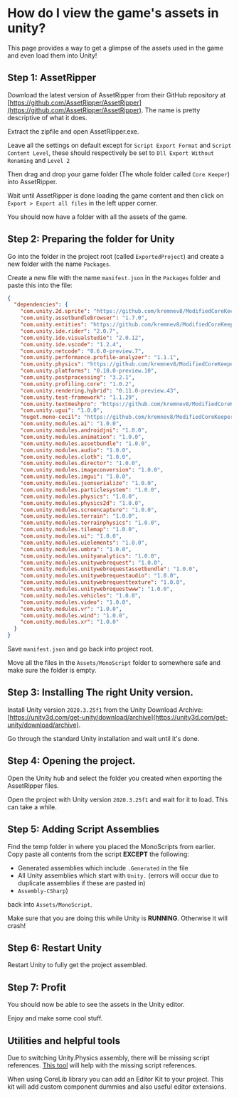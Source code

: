 # How do I view the game's assets in unity?

This page provides a way to get a glimpse of the assets used in the game and even load them into Unity!

## Step 1: AssetRipper

Download the latest version of AssetRipper from their GitHub repository at [https://github.com/AssetRipper/AssetRipper](https://github.com/AssetRipper/AssetRipper). The name is pretty descriptive of what it does.

Extract the zipfile and open AssetRipper.exe.

Leave all the settings on default except for `Script Export Format` and `Script Content Level`, these should respectively be set to `Dll Export Without Renaming` and `Level 2`

Then drag and drop your game folder (The whole folder called `Core Keeper`) into AssetRipper.

Wait until AssetRipper is done loading the game content and then click on `Export > Export all files` in the left upper corner.

You should now have a folder with all the assets of the game.

## Step 2: Preparing the folder for Unity

Go into the folder in the project root (called `ExportedProject`) and create a new folder with the name `Packages`.

Create a new file with the name `manifest.json` in the `Packages` folder and paste this into the file:

```json
{
  "dependencies": {
    "com.unity.2d.sprite": "https://github.com/kremnev8/ModifiedCoreKeeperPackages.git?path=/com.unity.2d.sprite@1.0.0",
    "com.unity.assetbundlebrowser": "1.7.0",
    "com.unity.entities": "https://github.com/kremnev8/ModifiedCoreKeeperPackages.git?path=/com.unity.entities@0.17.0-preview.41",
    "com.unity.ide.rider": "2.0.7",
    "com.unity.ide.visualstudio": "2.0.12",
    "com.unity.ide.vscode": "1.2.4",
    "com.unity.netcode": "0.6.0-preview.7",
    "com.unity.performance.profile-analyzer": "1.1.1",
    "com.unity.physics": "https://github.com/kremnev8/ModifiedCoreKeeperPackages.git?path=/com.unity.physics@0.6.0-preview.3",
    "com.unity.platforms": "0.10.0-preview.10",
    "com.unity.postprocessing": "3.2.1",
    "com.unity.profiling.core": "1.0.2",
    "com.unity.rendering.hybrid": "0.11.0-preview.43",
    "com.unity.test-framework": "1.1.29",
    "com.unity.textmeshpro": "https://github.com/kremnev8/ModifiedCoreKeeperPackages.git?path=/com.unity.textmeshpro@3.0.6",
    "com.unity.ugui": "1.0.0",
    "nuget.mono-cecil": "https://github.com/kremnev8/ModifiedCoreKeeperPackages.git?path=/nuget.mono-cecil@0.1.7",
    "com.unity.modules.ai": "1.0.0",
    "com.unity.modules.androidjni": "1.0.0",
    "com.unity.modules.animation": "1.0.0",
    "com.unity.modules.assetbundle": "1.0.0",
    "com.unity.modules.audio": "1.0.0",
    "com.unity.modules.cloth": "1.0.0",
    "com.unity.modules.director": "1.0.0",
    "com.unity.modules.imageconversion": "1.0.0",
    "com.unity.modules.imgui": "1.0.0",
    "com.unity.modules.jsonserialize": "1.0.0",
    "com.unity.modules.particlesystem": "1.0.0",
    "com.unity.modules.physics": "1.0.0",
    "com.unity.modules.physics2d": "1.0.0",
    "com.unity.modules.screencapture": "1.0.0",
    "com.unity.modules.terrain": "1.0.0",
    "com.unity.modules.terrainphysics": "1.0.0",
    "com.unity.modules.tilemap": "1.0.0",
    "com.unity.modules.ui": "1.0.0",
    "com.unity.modules.uielements": "1.0.0",
    "com.unity.modules.umbra": "1.0.0",
    "com.unity.modules.unityanalytics": "1.0.0",
    "com.unity.modules.unitywebrequest": "1.0.0",
    "com.unity.modules.unitywebrequestassetbundle": "1.0.0",
    "com.unity.modules.unitywebrequestaudio": "1.0.0",
    "com.unity.modules.unitywebrequesttexture": "1.0.0",
    "com.unity.modules.unitywebrequestwww": "1.0.0",
    "com.unity.modules.vehicles": "1.0.0",
    "com.unity.modules.video": "1.0.0",
    "com.unity.modules.vr": "1.0.0",
    "com.unity.modules.wind": "1.0.0",
    "com.unity.modules.xr": "1.0.0"
  }
}
```

Save `manifest.json` and go back into project root.

Move all the files in the `Assets/MonoScript` folder to somewhere safe and make sure the folder is empty.

## Step 3: Installing The right Unity version.

Install Unity version `2020.3.25f1` from the Unity Download Archive: [https://unity3d.com/get-unity/download/archive](https://unity3d.com/get-unity/download/archive).

Go through the standard Unity installation and wait until it's done.

## Step 4: Opening the project.

Open the Unity hub and select the folder you created when exporting the AssetRipper files.

Open the project with Unity version `2020.3.25f1` and wait for it to load. This can take a while.

## Step 5: Adding Script Assemblies

Find the temp folder in where you placed the MonoScripts from earlier. Copy paste all contents from the script **EXCEPT** the following:

* Generated assemblies which include `.Generated` in the file
* All Unity assemblies which start with `Unity.` (errors will occur due to duplicate assemblies if these are pasted in)
* `Assembly-CSharp`)

back into `Assets/MonoScript`.&#x20;

Make sure that you are doing this while Unity is **RUNNING**. Otherwise it will crash!

## Step 6: Restart Unity

Restart Unity to fully get the project assembled.

## Step 7: Profit

You should now be able to see the assets in the Unity editor.

Enjoy and make some cool stuff.&#x20;

## Utilities and helpful tools

Due to switching Unity.Physics assembly, there will be missing script references. [This tool](https://assetstore.unity.com/packages/tools/utilities/ng-missing-script-recovery-102272) will help with the missing script references.

When using CoreLib library you can add an Editor Kit to your project. This kit will add custom component dummies and also useful editor extensions.
